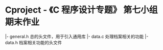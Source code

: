 # Cproject - 《C 程序设计专题》 第七小组期末作业

|- general.h 总的头文件，用于引入通用库
|- data.c 处理档案相关的功能
|- data.h 档案相关功能的头文件
